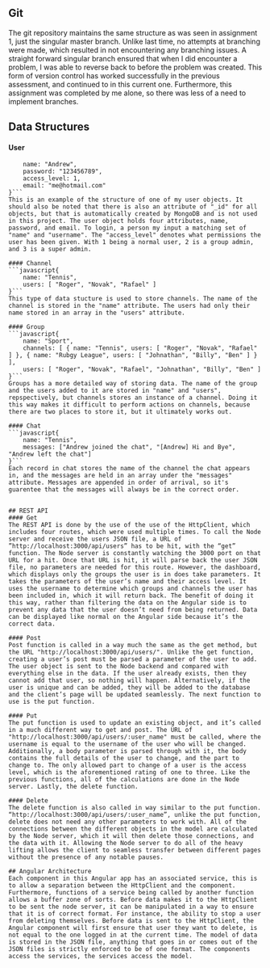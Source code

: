 ## Git
The git repository maintains the same structure as was seen in assignment 1, just the singular master branch. Unlike last time, no attempts at branching were made, which resulted in not encountering any branching issues. A straight forward singular branch ensured that when I did encounter a problem, I was able to reverse back to before the problem was created. This form of version control has worked successfully in the previous assessment, and continued to in this current one. Furthermore, this assignment was completed by me alone, so there was less of a need to implement branches.

## Data Structures
#### User
```javascript{
    name: "Andrew",
    password: "123456789",
    access_level: 1,
    email: "me@hotmail.com"
}```
This is an example of the structure of one of my user objects. It should also be noted that there is also an attribute of "_id" for all objects, but that is automatically created by MongoDB and is not used in this project. The user object holds four attributes, name, password, and email. To login, a person my input a matching set of "name" and "username". The "access_level" denotes what permissions the user has been given. With 1 being a normal user, 2 is a group admin, and 3 is a super admin.

#### Channel
```javascript{
    name: "Tennis",
    users: [ "Roger", "Novak", "Rafael" ]
}```
This type of data stucture is used to store channels. The name of the channel is stored in the "name" attribute. The users had only their name stored in an array in the "users" attribute.

#### Group
```javascript{
    name: "Sport",
    channels: [ { name: "Tennis", users: [ "Roger", "Novak", "Rafael" ] }, { name: "Rubgy League", users: [ "Johnathan", "Billy", "Ben" ] } ],
    users: [ "Roger", "Novak", "Rafael", "Johnathan", "Billy", "Ben" ]
}```
Groups has a more detailed way of storing data. The name of the group and the users added to it are stored in "name" and "users", repspectively, but channels stores an instance of a channel. Doing it this way makes it difficult to perform actions on channels, because there are two places to store it, but it ultimately works out.

#### Chat
```javascript{
    name: "Tennis",
    messages: ["Andrew joined the chat", "[Andrew] Hi and Bye", "Andrew left the chat"]
}```
Each record in chat stores the name of the channel the chat appears in, and the messages are held in an array under the "messages" attribute. Messages are appended in order of arrival, so it's guarentee that the messages will always be in the correct order.


## REST API
#### Get
The REST API is done by the use of the use of the HttpClient, which includes four routes, which were used multiple times. To call the Node server and receive the users JSON file, a URL of ”http://localhost:3000/api/users” has to be hit, with the “get” function. The Node server is constantly watching the 3000 port on that URL for a hit. Once that URL is hit, it will parse back the user JSON file, no parameters are needed for this route. However, the dashboard, which displays only the groups the user is in does take parameters. It takes the parameters of the user’s name and their access level. It uses the username to determine which groups and channels the user has been included in, which it will return back. The benefit of doing it this way, rather than filtering the data on the Angular side is to prevent any data that the user doesn’t need from being returned. Data can be displayed like normal on the Angular side because it’s the correct data.

#### Post
Post function is called in a way much the same as the get method, but the URL "http://localhost:3000/api/users/". Unlike the get function, creating a user’s post must be parsed a parameter of the user to add. The user object is sent to the Node backend and compared with everything else in the data. If the user already exists, then they cannot add that user, so nothing will happen. Alternatively, if the user is unique and can be added, they will be added to the database and the client’s page will be updated seamlessly. The next function to use is the put function.

#### Put
The put function is used to update an existing object, and it’s called in a much different way to get and post. The URL of "http://localhost:3000/api/users/:user_name" must be called, where the username is equal to the username of the user who will be changed. Additionally, a body parameter is parsed through with it, the body contains the full details of the user to change, and the part to change to. The only allowed part to change of a user is the access level, which is the aforementioned rating of one to three. Like the previous functions, all of the calculations are done in the Node server. Lastly, the delete function.

#### Delete
The delete function is also called in way similar to the put function. “http://localhost:3000/api/users/:user_name”, unlike the put function, delete does not need any other parameters to work with. All of the connections between the different objects in the model are calculated by the Node server, which it will then delete those connections, and the data with it. Allowing the Node server to do all of the heavy lifting allows the client to seamless transfer between different pages without the presence of any notable pauses.

## Angular Architecture
Each component in this Angular app has an associated service, this is to allow a separation between the HttpClient and the component. Furthermore, functions of a service being called by another function allows a buffer zone of sorts. Before data makes it to the HttpClient to be sent the node server, it can be manipulated in a way to ensure that it is of correct format. For instance, the ability to stop a user from deleting themselves. Before data is sent to the HttpClient, the Angular component will first ensure that user they want to delete, is not equal to the one logged in at the current time. The model of data is stored in the JSON file, anything that goes in or comes out of the JSON files is strictly enforced to be of one format. The components access the services, the services access the model.